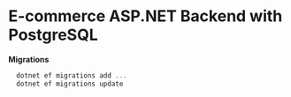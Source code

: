 # E-commerce ASP.NET Backend with PostgreSQL

**Migrations**

```powershell
  dotnet ef migrations add ...
  dotnet ef migrations update
```

